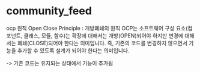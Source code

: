 # community_feed

ocp 원칙
Open Close Principle : 개방폐쇄의 원칙
OCP는 소프트웨어 구성 요소(컴포넌트, 클래스, 모듈, 함수)는 확장에 대해서는 개방(OPEN)되어야 하지만 변경에 대해서는 폐쇄(CLOSE)되어야 한다는 의미입니다.
즉, 기존의 코드를 변경하지 않으면서 기능을 추가할 수 있도록 설계가 되어야 한다는 의미입니다.




-> 기존 코드는 유지되는 상태에서 기능이 추가됨